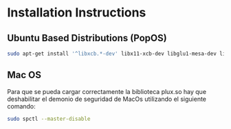 # Installation Instructions

## Ubuntu Based Distributions (PopOS)

```bash
sudo apt-get install '^libxcb.*-dev' libx11-xcb-dev libglu1-mesa-dev libxrender-dev libxi-dev libxkbcommon-dev libxkbcommon-x11-dev blueman
```

## Mac OS

Para que se pueda cargar correctamente la biblioteca plux.so hay que deshabilitar el demonio de seguridad
de MacOs utilizando el siguiente comando:

```bash
sudo spctl --master-disable
```
